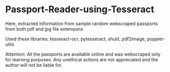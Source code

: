 # Passport-Reader-using-Tesseract

Here, extracted information from sample random webscraped passports from both pdf and jpg file extensions

Used these libraries: tesseract-ocr, pytesseract, shutil, pdf2image, poppler-utils

Attention: All the passports are available online and was webscraped only for learning purposes. Any unethical actions are not appreciated and the author will not be liable for.
